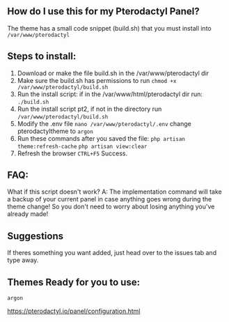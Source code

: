 
## How do I use this for my Pterodactyl Panel?
The theme has a small code snippet (build.sh) that you must install into `/var/www/pterodactyl`

## Steps to install:
1. Download or make the file build.sh in the /var/www/pterodactyl dir
2. Make sure the build.sh has permissions to run `chmod +x /var/www/pterodactyl/build.sh`
3. Run the install script: if in the /var/www/html/pterodactyl dir run: `./build.sh`
4. Run the install script pt2, if not in the directory run `/var/www/pterodactyl/build.sh`
5. Modify the .env file `nano /var/www/pterodactyl/.env` change pterodactyltheme to `argon`
6. Run these commands after you saved the file: `php artisan theme:refresh-cache` `php artisan view:clear`
7. Refresh the browser `CTRL+F5` Success.
## FAQ:
What if this script doesn't work? A:
The implementation command will take a backup of your current panel in case anything goes wrong during the theme change! So you don't need to worry about losing anything you've already made!



## Suggestions
If theres something you want added, just head over to the issues tab and type away.

## Themes Ready for you to use:
`argon`

https://pterodactyl.io/panel/configuration.html
